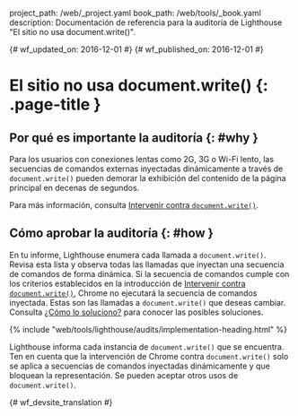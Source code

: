 project_path: /web/_project.yaml
book_path: /web/tools/_book.yaml
description: Documentación de referencia para la auditoría de Lighthouse "El sitio no usa document.write()".

{# wf_updated_on: 2016-12-01 #}
{# wf_published_on: 2016-12-01 #}

# El sitio no usa document.write() {: .page-title }

## Por qué es importante la auditoría {: #why }

Para los usuarios con conexiones lentas como 2G, 3G o Wi-Fi lento, las secuencias de comandos
externas inyectadas dinámicamente a través de `document.write()` pueden demorar la exhibición del
contenido de la página principal en decenas de segundos.

Para más información, consulta [Intervenir contra `document.write()`][blog].

[blog]: /web/updates/2016/08/removing-document-write

## Cómo aprobar la auditoría {: #how }

En tu informe, Lighthouse enumera cada llamada a `document.write()`.
Revisa esta lista y observa todas las llamadas que inyectan una secuencia de comandos de forma dinámica.
Si la secuencia de comandos cumple con los criterios establecidos en la introducción de
[Intervenir contra `document.write()`][blog], Chrome no ejecutará la
secuencia de comandos inyectada. Estas son las llamadas a `document.write()` que deseas
cambiar. Consulta [¿Cómo lo soluciono?][fix] para conocer las posibles soluciones. 

[fix]: /web/updates/2016/08/removing-document-write#how_do_i_fix_this

{% include "web/tools/lighthouse/audits/implementation-heading.html" %}

Lighthouse informa cada instancia de `document.write()` que se encuentra.
Ten en cuenta que la intervención de Chrome contra `document.write()` solo se aplica a
secuencias de comandos inyectadas dinámicamente y que bloquean la representación. Se pueden aceptar otros usos de `document.write()`.



{# wf_devsite_translation #}
